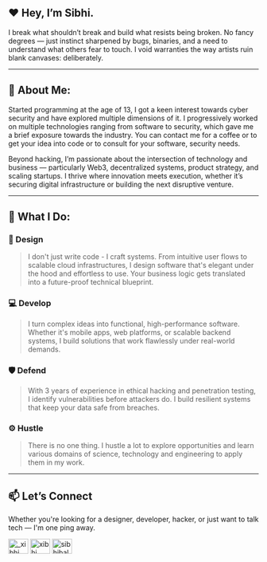 ## ♥️ Hey, I’m Sibhi.

I break what shouldn’t break and build what resists being broken. No fancy degrees — just instinct sharpened by bugs, binaries, and a need to understand what others fear to touch. I void warranties the way artists ruin blank canvases: deliberately.

---

## 🚀 About Me:

Started programming at the age of 13, I got a keen interest towards cyber security and have explored multiple dimensions of it. I progressively worked on multiple technologies ranging from software to security, which gave me a brief exposure towards the industry. You can contact me for a coffee or to get your idea into code or to consult for your software, security needs.

Beyond hacking, I’m passionate about the intersection of technology and business — particularly Web3, decentralized systems, product strategy, and scaling startups. I thrive where innovation meets execution, whether it’s securing digital infrastructure or building the next disruptive venture.

---

## 💼 What I Do:

### 🎨 Design
> I don't just write code - I craft systems. From intuitive user flows to scalable cloud infrastructures, I design software that's elegant under the hood and effortless to use. Your business logic gets translated into a future-proof technical blueprint.

### 💻 Develop
> I turn complex ideas into functional, high-performance software. Whether it's mobile apps, web platforms, or scalable backend systems, I build solutions that work flawlessly under real-world demands.

### 🛡️ Defend
> With 3 years of experience in ethical hacking and penetration testing, I identify vulnerabilities before attackers do. I build resilient systems that keep your data safe from breaches.

### ⚙️ Hustle
> There is no one thing. I hustle a lot to explore opportunities and learn various domains of science, technology and engineering to apply them in my work.

---

## 📫 Let’s Connect

Whether you're looking for a designer, developer, hacker, or just want to talk tech — I'm one ping away.

<p align="left">
<a href="https://instagram.com/_xibhi_" target="blank"><img align="center" src="https://raw.githubusercontent.com/rahuldkjain/github-profile-readme-generator/master/src/images/icons/Social/instagram.svg" alt="_xibhi_" height="30" width="40" /></a>
<a href="https://twitter.com/xibhi_" target="blank"><img align="center" src="https://raw.githubusercontent.com/rahuldkjain/github-profile-readme-generator/master/src/images/icons/Social/twitter.svg" alt="xibhi_" height="30" width="40" /></a>
<a href="https://linkedin.com/in/sibhibalamurugan" target="blank"><img align="center" src="https://raw.githubusercontent.com/rahuldkjain/github-profile-readme-generator/master/src/images/icons/Social/linked-in-alt.svg" alt="sibhibalamurugan" height="30" width="40" /></a>
</p>
